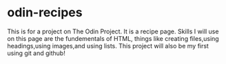 # odin-recipes
This is for a project on The Odin Project. It is a recipe page. Skills I will use on this page are the fundementals of HTML, things like creating files,using headings,using images,and using lists. This project will also be my first using git and github!